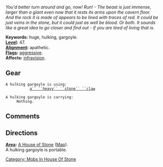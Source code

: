 *You'd better turn around and go, now! Run! - The beast is just immense,
larger than a giant even now that it rests its arms upon the cavern
floor. And the rock it is made of appears to be lined with traces of
red. It could be just veins in the stone, but it could just as well be
blood. Or both. It sounds like a great idea to go closer and find out -
if you are tired of living that is.*

**Keywords:** huge, hulking, gargoyle.  
**[Level](Level.md "wikilink"):** 47.  
**[Alignment](Alignment.md "wikilink"):** apathetic.  
**[Flags](:Category:_Mob_Types.md "wikilink"):**
[aggressive](Aggressive_Mobs.md "wikilink").  
**Affects:** [infravision](Infravision.md "wikilink").  

## Gear

`A hulking gargoyle is using:`  
<wielded>`           `[`a`` ``heavy`` ``stone`` ``claw`](Heavy_Stone_Claw.md "wikilink")

`A hulking gargoyle is carrying:`  
`     Nothing.`

## Comments

## Directions

**[Area](:Category:_Areas.md "wikilink"):** [A House of
Stone](:Category:_House_Of_Stone.md "wikilink")
([Map](House_Of_Stone_Map.md "wikilink")).  
A hulking gargoyle is portable.

[Category: Mobs In House Of
Stone](Category:_Mobs_In_House_Of_Stone "wikilink")
